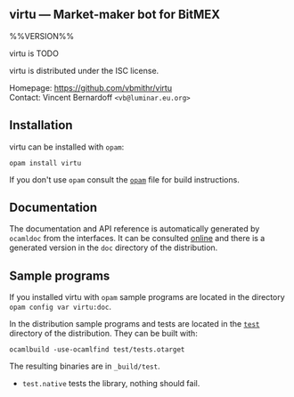 virtu — Market-maker bot for BitMEX
-------------------------------------------------------------------------------
%%VERSION%%

virtu is TODO

virtu is distributed under the ISC license.

Homepage: https://github.com/vbmithr/virtu  
Contact: Vincent Bernardoff `<vb@luminar.eu.org>`

## Installation

virtu can be installed with `opam`:

    opam install virtu

If you don't use `opam` consult the [`opam`](opam) file for build
instructions.

## Documentation

The documentation and API reference is automatically generated by
`ocamldoc` from the interfaces. It can be consulted [online][doc]
and there is a generated version in the `doc` directory of the
distribution.

[doc]: https://vbmithr.github.io/virtu/doc

## Sample programs

If you installed virtu with `opam` sample programs are located in
the directory `opam config var virtu:doc`.

In the distribution sample programs and tests are located in the
[`test`](test) directory of the distribution. They can be built with:

    ocamlbuild -use-ocamlfind test/tests.otarget

The resulting binaries are in `_build/test`.

- `test.native` tests the library, nothing should fail.
